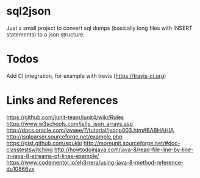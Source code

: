 # sql2json
Just a small project to convert sql dumps (basically long files with INSERT statements) to a json structure. 

# Todos
Add CI integration, for example with trevis (https://travis-ci.org)

# Links and References

https://github.com/junit-team/junit4/wiki/Rules
https://www.w3schools.com/js/js_json_arrays.asp
http://docs.oracle.com/javaee/7/tutorial/jsonp003.htm#BABHAHIA
http://jsqlparser.sourceforge.net/example.php
https://gist.github.com/spuklo
http://moreunit.sourceforge.net/#doc-classtestswitching
http://howtodoinjava.com/java-8/read-file-line-by-line-in-java-8-streams-of-lines-example/
https://www.codementor.io/eh3rrera/using-java-8-method-reference-du10866vx